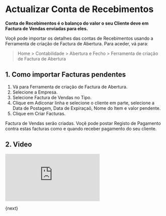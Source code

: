<!-- add-breadcrumbs -->
# Actualizar Conta de Recebimentos

**Conta de Recebimentos é o balanço do valor o seu Cliente deve em Factura de Vendas enviadas para eles.**

Voçê pode importar os detalhes das contas de Recebimentos usando a Ferramenta de criação de Factura de Abertura. Para aceder, vá para:
> Home > Contabilidade > Abertura e Fecho > Ferramenta de criação de Factura de Abertura

## 1. Como importar Facturas pendentes

1. Vá para Ferramenta de criação de Factura de Abertura.
1. Selecione a Empresa.
1. Selecione Factura de Vendas no Tipo.
1. Clique em Adiconar linha e selecione o cliente em parte, selecione a Data de Postagem, Data de Expiraçaõ, Nome do Item e valor pendente.
1. Clique em Criar Facturas.

Factura de Vendas serão criadas. Voçê pode postar Registo de Pagamento contra estas facturas como e quando receber pagamento do seu cliente.

## 2. Video
<div>
    <div class="embed-container">
        <iframe src="https://www.youtube.com/embed/vfWmugaO1zw" frameborder="0" allow="autoplay; encrypted-media" allowfullscreen>
        </iframe>
    </div>
</div>

{next}
